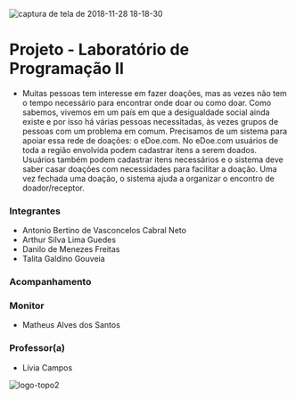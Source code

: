 ![captura de tela de 2018-11-28 18-18-30](https://user-images.githubusercontent.com/38543529/49182921-48cf5480-f33a-11e8-8be0-010e55af9185.png)


# Projeto - Laboratório de Programação II

* Muitas pessoas tem interesse em fazer doações, mas as vezes não tem o tempo necessário para encontrar onde doar ou como doar. Como sabemos, vivemos em um país em que a desigualdade social ainda existe e por isso há várias pessoas necessitadas, às vezes grupos de pessoas com um problema em comum. Precisamos de um sistema para apoiar essa rede de doações: o eDoe.com.
No eDoe.com usuários de toda a região envolvida podem cadastrar itens a serem doados. Usuários também podem cadastrar itens necessários e o sistema deve saber casar doações com necessidades para facilitar a doação. Uma vez fechada uma doação, o sistema ajuda a organizar o encontro de doador/receptor.

### Integrantes

* Antonio Bertino de Vasconcelos Cabral Neto
* Arthur Silva Lima Guedes
* Danilo de Menezes Freitas
* Talita Galdino Gouveia

### Acompanhamento

### Monitor

* Matheus Alves dos Santos

### Professor(a)

* Lívia Campos

![logo-topo2](https://user-images.githubusercontent.com/38543529/49182850-22a9b480-f33a-11e8-88a3-930378d5f10b.png)


